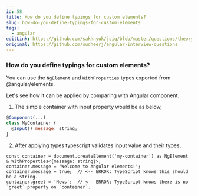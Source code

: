 ```yaml
---
id: 58
title: How do you define typings for custom elements?
slug: how-do-you-define-typings-for-custom-elements
tags:
  - angular
editLink: https://github.com/sakhnyuk/jsiq/blob/master/questions/theory/angular/58.md
original: https://github.com/sudheerj/angular-interview-questions
---
```


### How do you define typings for custom elements?

You can use the `NgElement` and `WithProperties` types exported from @angular/elements.

Let's see how it can be applied by comparing with Angular component.

1. The simple container with input property would be as below,

```javascript
@Component(...)
class MyContainer {
  @Input() message: string;
}
```

2. After applying types typescript validates input value and their types,

```javascirpt
const container = document.createElement('my-container') as NgElement & WithProperties<{message: string}>;
container.message = 'Welcome to Angular elements!';
container.message = true;  // <-- ERROR: TypeScript knows this should be a string.
container.greet = 'News';  // <-- ERROR: TypeScript knows there is no `greet` property on `container`.
```